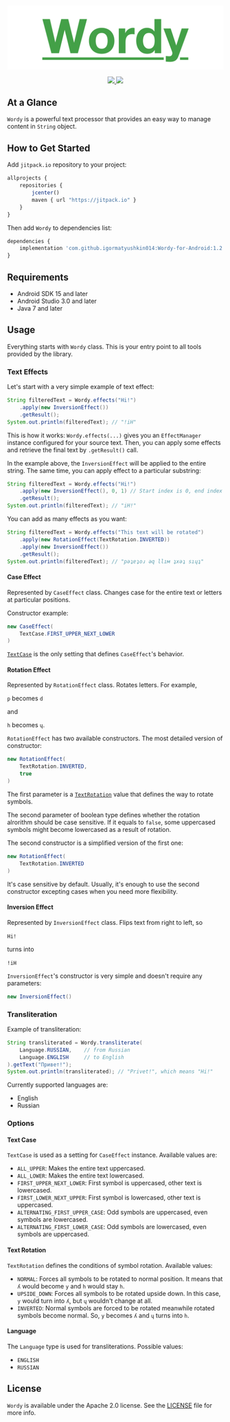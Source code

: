 <p align="center" >
	<img src="/Images/logo_2048_600.png" alt="Wordy" title="Wordy">
</p>

<p align="center">
	<a href="https://http://www.android.com">
		<img src="https://img.shields.io/badge/android-15-green.svg?style=flat">
	</a>
	<a href="https://tldrlegal.com/license/apache-license-2.0-(apache-2.0)">
		<img src="https://img.shields.io/badge/License-Apache 2.0-blue.svg?style=flat">
	</a>
</p>

## At a Glance

`Wordy` is a powerful text processor that provides an easy way to manage content in `String` object.

## How to Get Started

Add `jitpack.io` repository to your project:

```javascript
allprojects {
    repositories {
        jcenter()
        maven { url "https://jitpack.io" }
    }
}
```

Then add `Wordy` to dependencies list:

```javascript
dependencies {
    implementation 'com.github.igormatyushkin014:Wordy-for-Android:1.2'
}
```

## Requirements

* Android SDK 15 and later
* Android Studio 3.0 and later
* Java 7 and later

## Usage

Everything starts with `Wordy` class. This is your entry point to all tools provided by the library.

### Text Effects

Let's start with a very simple example of text effect:

```java
String filteredText = Wordy.effects("Hi!")
    .apply(new InversionEffect())
    .getResult();
System.out.println(filteredText); // "!iH"
```

This is how it works: `Wordy.effects(...)` gives you an `EffectManager` instance configured for your source text. Then, you can apply some effects and retrieve the final text by `.getResult()` call.

In the example above, the `InversionEffect` will be applied to the entire string. The same time, you can apply effect to a particular substring:

```java
String filteredText = Wordy.effects("Hi!")
    .apply(new InversionEffect(), 0, 1) // Start index is 0, end index is 1
    .getResult();
System.out.println(filteredText); // "iH!"
```

You can add as many effects as you want:

```java
String filteredText = Wordy.effects("This text will be rotated")
    .apply(new RotationEffect(TextRotation.INVERTED))
    .apply(new InversionEffect())
    .getResult();
System.out.println(filteredText); // "рǝʇɐʇоɹ ǝq llıм ʇxǝʇ sıɥʇ"
```

#### Case Effect

Represented by `CaseEffect` class. Changes case for the entire text or letters at particular positions.

Constructor example:

```java
new CaseEffect(
    TextCase.FIRST_UPPER_NEXT_LOWER
)
```

[`TextCase`](#text-case) is the only setting that defines `CaseEffect`'s behavior.

#### Rotation Effect

Represented by `RotationEffect` class. Rotates letters. For example,

`p` becomes `d`

and

`h` becomes `ɥ`.

`RotationEffect` has two available constructors. The most detailed version of constructor:

```java
new RotationEffect(
    TextRotation.INVERTED,
    true
)
```

The first parameter is a [`TextRotation`](#text-rotation) value that defines the way to rotate symbols.

The second parameter of boolean type defines whether the rotation alrorithm should be case sensitive. If it equals to `false`, some uppercased symbols might become lowercased as a result of rotation.

The second constructor is a simplified version of the first one:

```java
new RotationEffect(
    TextRotation.INVERTED
)
```

It's case sensitive by default. Usually, it's enough to use the second constructor excepting cases when you need more flexibility.

#### Inversion Effect

Represented by `InversionEffect` class. Flips text from right to left, so

`Hi!`

turns into

`!iH`

`InversionEffect`'s constructor is very simple and doesn't require any parameters:

```java
new InversionEffect()
```

### Transliteration

Example of transliteration:

```java
String transliterated = Wordy.transliterate(
    Language.RUSSIAN,    // from Russian
    Language.ENGLISH     // to English
).getText("Привет!");
System.out.println(transliterated); // "Privet!", which means "Hi!"
```

Currently supported languages are:

- English
- Russian

### Options

#### Text Case

`TextCase` is used as a setting for `CaseEffect` instance. Available values are:

- `ALL_UPPER`: Makes the entire text uppercased.
- `ALL_LOWER`: Makes the entire text lowercased.
- `FIRST_UPPER_NEXT_LOWER`: First symbol is uppercased, other text is lowercased.
- `FIRST_LOWER_NEXT_UPPER`: First symbol is lowercased, other text is uppercased.
- `ALTERNATING_FIRST_UPPER_CASE`: Odd symbols are uppercased, even symbols are lowercased.
- `ALTERNATING_FIRST_LOWER_CASE`: Odd symbols are lowercased, even symbols are uppercased.

#### Text Rotation

`TextRotation` defines the conditions of symbol rotation. Available values:

- `NORMAL`: Forces all symbols to be rotated to normal position. It means that `ʎ` would become `y` and `h` would stay `h`.
- `UPSIDE_DOWN`: Forces all symbols to be rotated upside down. In this case, `y` would turn into `ʎ`, but `ɥ` wouldn't change at all.
- `INVERTED`: Normal symbols are forced to be rotated meanwhile rotated symbols become normal. So, `y` becomes `ʎ` and `ɥ` turns into `h`.

#### Language

The `Language` type is used for transliterations. Possible values:

- `ENGLISH`
- `RUSSIAN`

## License

`Wordy` is available under the Apache 2.0 license. See the [LICENSE](./LICENSE) file for more info.
